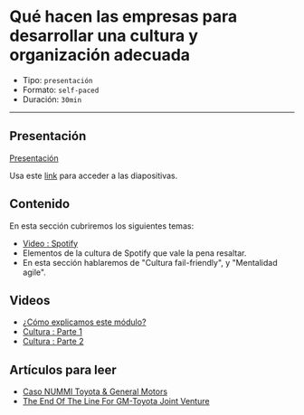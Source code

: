 # Qué hacen las empresas para desarrollar una cultura y organización adecuada

* Tipo: `presentación`
* Formato: `self-paced`
* Duración: `30min`

***

## Presentación

[Presentación](https://docs.google.com/presentation/d/e/2PACX-1vT-E7qqPoJg69ONsu26keS945mOGQokweMVmePb0RYuEAFhBctv89txvsIXyZsKQ2Phc9qLyUp-ilq_/pub?start=false&loop=false&delayms=3000)

Usa este [link](https://docs.google.com/presentation/d/1X4bWrhhavV_IAFDHvwjHIJQPaPO8nlJOng7IAtvbKqg/edit#slide=id.g3706918bcf_0_24)
para acceder a las diapositivas.

## Contenido

En esta sección cubriremos los siguientes temas:

* [Video : Spotify](https://vimeo.com/94950270)
* Elementos de la cultura de Spotify que vale la pena resaltar.
* En esta sección hablaremos de "Cultura fail-friendly", y "Mentalidad agile".

## Videos

* [¿Cómo explicamos este módulo?](https://www.useloom.com/share/bda80513b72d4aff80382be30334d822)
* [Cultura : Parte 1](https://www.useloom.com/share/90102cf63263435faa7f867c1e9c2d33)
* [Cultura : Parte 2](https://www.useloom.com/share/9829eb5e520a4ee69e2b915f2d388e30)

## Artículos para leer

* [Caso NUMMI Toyota & General Motors](https://docs.google.com/presentation/d/1QHzCOS1epFKtMueoI8_4P5J6UFr5RuIeZEFSR-Gb18o/edit#slide=id.p)
* [The End Of The Line For GM-Toyota Joint Venture](https://www.npr.org/templates/story/story.php?storyId=125229157)
